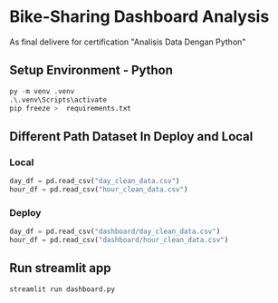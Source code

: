 # Bike-Sharing Dashboard Analysis
As final delivere for certification "Analisis Data Dengan Python"

## Setup Environment - Python

```python
py -m venv .venv
.\.venv\Scripts\activate
pip freeze >  requirements.txt
```

## Different Path Dataset In Deploy and Local
### Local
```python
day_df = pd.read_csv("day_clean_data.csv")
hour_df = pd.read_csv("hour_clean_data.csv")
```
### Deploy
```python
day_df = pd.read_csv("dashboard/day_clean_data.csv")
hour_df = pd.read_csv("dashboard/hour_clean_data.csv")
```
## Run streamlit app
```python
streamlit run dashboard.py
```
